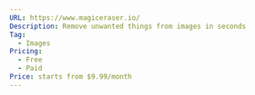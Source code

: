 ```yaml
---
URL: https://www.magiceraser.io/
Description: Remove unwanted things from images in seconds
Tag:
  - Images
Pricing:
  - Free
  - Paid
Price: starts from $9.99/month
---
```


